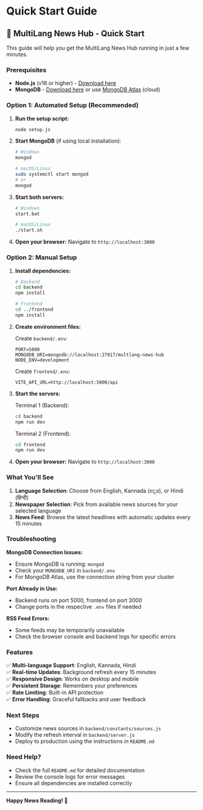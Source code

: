 # Quick Start Guide

## 🚀 MultiLang News Hub - Quick Start

This guide will help you get the MultiLang News Hub running in just a few minutes.

### Prerequisites
- **Node.js** (v16 or higher) - [Download here](https://nodejs.org/)
- **MongoDB** - [Download here](https://www.mongodb.com/try/download/community) or use [MongoDB Atlas](https://www.mongodb.com/atlas) (cloud)

### Option 1: Automated Setup (Recommended)

1. **Run the setup script:**
   ```bash
   node setup.js
   ```

2. **Start MongoDB** (if using local installation):
   ```bash
   # Windows
   mongod
   
   # macOS/Linux
   sudo systemctl start mongod
   # or
   mongod
   ```

3. **Start both servers:**
   ```bash
   # Windows
   start.bat
   
   # macOS/Linux
   ./start.sh
   ```

4. **Open your browser:**
   Navigate to `http://localhost:3000`

### Option 2: Manual Setup

1. **Install dependencies:**
   ```bash
   # Backend
   cd backend
   npm install
   
   # Frontend
   cd ../frontend
   npm install
   ```

2. **Create environment files:**
   
   Create `backend/.env`:
   ```env
   PORT=5000
   MONGODB_URI=mongodb://localhost:27017/multlang-news-hub
   NODE_ENV=development
   ```
   
   Create `frontend/.env`:
   ```env
   VITE_API_URL=http://localhost:5000/api
   ```

3. **Start the servers:**
   
   Terminal 1 (Backend):
   ```bash
   cd backend
   npm run dev
   ```
   
   Terminal 2 (Frontend):
   ```bash
   cd frontend
   npm run dev
   ```

4. **Open your browser:**
   Navigate to `http://localhost:3000`

### What You'll See

1. **Language Selection**: Choose from English, Kannada (ಕನ್ನಡ), or Hindi (हिन्दी)
2. **Newspaper Selection**: Pick from available news sources for your selected language
3. **News Feed**: Browse the latest headlines with automatic updates every 15 minutes

### Troubleshooting

**MongoDB Connection Issues:**
- Ensure MongoDB is running: `mongod`
- Check your `MONGODB_URI` in `backend/.env`
- For MongoDB Atlas, use the connection string from your cluster

**Port Already in Use:**
- Backend runs on port 5000, frontend on port 3000
- Change ports in the respective `.env` files if needed

**RSS Feed Errors:**
- Some feeds may be temporarily unavailable
- Check the browser console and backend logs for specific errors

### Features

✅ **Multi-language Support**: English, Kannada, Hindi  
✅ **Real-time Updates**: Background refresh every 15 minutes  
✅ **Responsive Design**: Works on desktop and mobile  
✅ **Persistent Storage**: Remembers your preferences  
✅ **Rate Limiting**: Built-in API protection  
✅ **Error Handling**: Graceful fallbacks and user feedback  

### Next Steps

- Customize news sources in `backend/constants/sources.js`
- Modify the refresh interval in `backend/server.js`
- Deploy to production using the instructions in `README.md`

### Need Help?

- Check the full `README.md` for detailed documentation
- Review the console logs for error messages
- Ensure all dependencies are installed correctly

---

**Happy News Reading! 📰**


